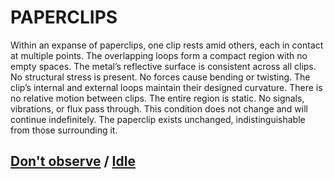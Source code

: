 # PAPERCLIPS

Within an expanse of paperclips, one clip rests amid others, each in contact at multiple points. The overlapping loops form a compact region with no empty spaces. The metal’s reflective surface is consistent across all clips. No structural stress is present. No forces cause bending or twisting. The clip’s internal and external loops maintain their designed curvature. There is no relative motion between clips. The entire region is static. No signals, vibrations, or flux pass through. This condition does not change and will continue indefinitely. The paperclip exists unchanged, indistinguishable from those surrounding it.

## [Don't observe](page-70d44ab0152f1e4f) / [Idle](page-2dce0ee9df9695ef)
